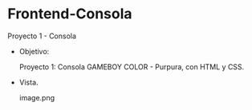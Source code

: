 # Frontend-Consola

Proyecto 1 - Consola


- Objetivo: 
  
    Proyecto 1:
    Consola GAMEBOY COLOR - Purpura, con HTML y CSS.

- Vista.
  
  image.png



